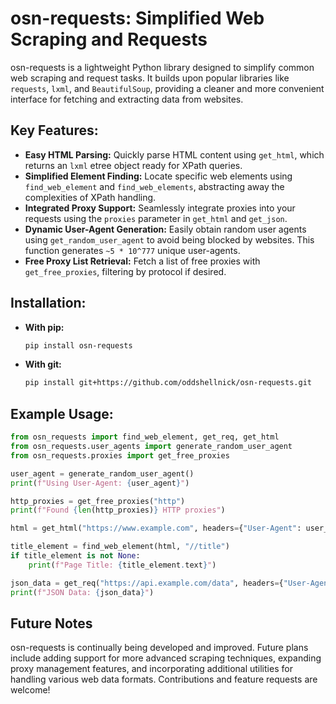 # osn-requests: Simplified Web Scraping and Requests

osn-requests is a lightweight Python library designed to simplify common web scraping and request tasks. It builds upon popular libraries like `requests`, `lxml`, and `BeautifulSoup`, providing a cleaner and more convenient interface for fetching and extracting data from websites.

## Key Features:

* **Easy HTML Parsing:** Quickly parse HTML content using `get_html`, which returns an `lxml` etree object ready for XPath queries.
* **Simplified Element Finding:** Locate specific web elements using `find_web_element` and `find_web_elements`, abstracting away the complexities of XPath handling.
* **Integrated Proxy Support:** Seamlessly integrate proxies into your requests using the `proxies` parameter in `get_html` and `get_json`.
* **Dynamic User-Agent Generation:** Easily obtain random user agents using `get_random_user_agent` to avoid being blocked by websites. This function generates `~5 * 10^777` unique user-agents.
* **Free Proxy List Retrieval:** Fetch a list of free proxies with `get_free_proxies`, filtering by protocol if desired.

## Installation:

* **With pip:**
    ```bash
    pip install osn-requests
    ```

* **With git:**
    ```bash
    pip install git+https://github.com/oddshellnick/osn-requests.git
    ```

## Example Usage:

```python
from osn_requests import find_web_element, get_req, get_html
from osn_requests.user_agents import generate_random_user_agent
from osn_requests.proxies import get_free_proxies

user_agent = generate_random_user_agent()
print(f"Using User-Agent: {user_agent}")

http_proxies = get_free_proxies("http")
print(f"Found {len(http_proxies)} HTTP proxies")

html = get_html("https://www.example.com", headers={"User-Agent": user_agent}, proxies=http_proxies)

title_element = find_web_element(html, "//title")
if title_element is not None:
    print(f"Page Title: {title_element.text}")

json_data = get_req("https://api.example.com/data", headers={"User-Agent": user_agent}).json()
print(f"JSON Data: {json_data}")
```

## Future Notes

osn-requests is continually being developed and improved. Future plans include adding support for more advanced scraping techniques, expanding proxy management features, and incorporating additional utilities for handling various web data formats. Contributions and feature requests are welcome!